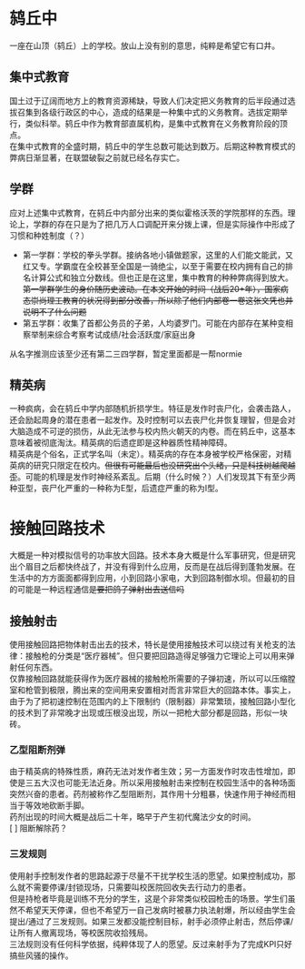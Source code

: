 # 鸫丘中
一座在山顶（鸫丘）上的学校。放山上没有别的意思，纯粹是希望它有口井。

## 集中式教育
国土过于辽阔而地方上的教育资源稀缺，导致人们决定把义务教育的后半段通过选拔召集到各级行政区的中心，造成的结果是一种集中式的义务教育。选拔定期举行，类似科举。鸫丘中作为教育部直属机构，是集中式教育在义务教育阶段的顶点。\
在集中式教育的全盛时期，鸫丘中的学生总数可能达到数万。后期这种教育模式的弊病日渐显著，在联盟破裂之前就已经名存实亡。

## 学群
应对上述集中式教育，在鸫丘中内部分出来的类似霍格沃茨的学院那样的东西。理论上，学群的存在只是为了把几万人口调配开来分拨上课，但是实际操作中形成了习惯和种姓制度（？）
- 第一学群：学校的拳头学群。接纳各地小镇做题家，这里的人们能文能武，又红又专。学霸度在全校甚至全国是一骑绝尘，以至于需要在校内拥有自己的排名计算公式和独立分数线。但也正是在这里，集中教育的种种弊病得到放大。~~第一学群学生的身价随历史波动。在本文开始的时间（战后20+年），国家病态崇尚理工教育的状况得到部分改善，所以除了他们内部卷一卷这张文凭也并说明不了什么问题~~
- 第五学群：收集了首都公务员的子弟，人均婆罗门。可能在内部存在某种变相察举制来综合考察考试成绩/社会活跃度/家庭出身

从名字推测应该至少还有第二三四学群，暂定里面都是一帮normie

## 精英病
一种疯病，会在鸫丘中学内部随机折损学生。特征是发作时丧尸化，会袭击路人，还会励起周身的潜在患者一起发作。及时控制可以去丧尸化并恢复理智，但是会对大脑造成不可逆的损伤，从此无法参与校内热火朝天的内卷。而在鸫丘中，这基本意味着被彻底淘汰。精英病的后遗症即是这种器质性精神障碍。\
精英病是个俗名，正式学名叫（未定）。精英病的存在本身被学校严格保密，对精英病的研究只限定在校内。~~但很有可能最后也没研究出个头绪，只是科技树越爬越歪~~。可能的机理是发作时神经系紊乱。后期（什么时候？）人们发现其下有至少两种亚型，丧尸化严重的一种称为E型，后遗症严重的称为I型。

# 接触回路技术
大概是一种对模拟信号的功率放大回路。技术本身大概是什么军事研究，但是研究出个眉目之后都快终战了，并没有得到什么应用，反而是在战后得到蓬勃发展。在生活中的方方面面都得到应用，小到回路小家电，大到回路制御水坝。但最初的目的可能是一种远程通信~~是要把鸽子弹射出去送信吗~~

## 接触射击
使用接触回路把物体射击出去的技术，特长是使用接触技术可以绕过有关枪支的法律：接触枪的分类是“医疗器械”。但只要把回路造得足够强力它理论上可以用来弹射任何东西。\
仅靠接触回路就能获得作为医疗器械的接触枪所需要的子弹初速，所以可以压缩膛室和枪管到极限，腾出来的空间用来安置相对而言非常巨大的回路本体。事实上，由于为了把初速控制在范围内的上下限制约（限制器）非常繁琐，接触回路小型化的技术到了非常晚才出现或压根没出现，所以一把枪大部分都是回路，形似一块砖。

### 乙型阻断剂弹
由于精英病的特殊性质，麻药无法对发作者生效；另一方面发作时攻击性增加，即使是三五大汉也可能无法近身。所以采用接触射击来控制在校园生活中的各种场面突然兴奋的患者。药剂被称作乙型阻断剂，其作用十分粗暴，快速作用于神经而相当于等效地砍断手脚。\
药剂出现的时间大概是战后二十年，略早于产生初代魔法少女的时间。\
[ ] 阻断解除药？

### 三发规则
使用射手控制发作者的思路起源于尽量不干扰学校生活的愿望。如果控制成功，那么就不需要停课/封锁现场，只需要叫校医院回收失去行动力的患者。\
但是持枪者毕竟是训练不充分的学生，这是个非常类似校园枪击的场景。学生们虽然不希望天天停课，但也不希望万一自己发病时被暴力执法射爆，所以经由学生会提出/通过了三发规则。如果三发都没能控制目标，射手必须停止射击，然后停课/让所有人撤离现场，等校医院收拾残局。\
三法规则没有任何科学依据，纯粹体现了人的愿望。反过来射手为了完成KPI只好搞些风骚的操作。
